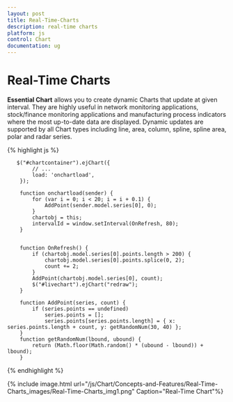 ```yaml
---
layout: post
title: Real-Time-Charts
description: real-time charts
platform: js
control: Chart
documentation: ug
---
```


# Real-Time Charts

**Essential Chart** allows you to create dynamic Charts that update at given interval. They are highly useful in network monitoring applications, stock/finance monitoring applications and manufacturing process indicators where the most up-to-date data are displayed. Dynamic updates are supported by all Chart types including line, area, column, spline, spline area, polar and radar series.

{% highlight js %}



       $("#chartcontainer").ejChart({   
            // ...             
            load: 'onchartload',
        });

        function onchartload(sender) {
            for (var i = 0; i < 20; i = i + 0.1) {
                AddPoint(sender.model.series[0], 0);
            }
            chartobj = this;
            intervalId = window.setInterval(OnRefresh, 80);
        }


        function OnRefresh() {
            if (chartobj.model.series[0].points.length > 200) {
                chartobj.model.series[0].points.splice(0, 2);
                count += 2;
            }
            AddPoint(chartobj.model.series[0], count);
            $("#livechart").ejChart("redraw");
        }   

        function AddPoint(series, count) {
            if (series.points == undefined)
                series.points = [];
                series.points[series.points.length] = { x: series.points.length + count, y: getRandomNum(30, 40) };
        }
        function getRandomNum(lbound, ubound) {
            return (Math.floor(Math.random() * (ubound - lbound)) + lbound);
        }            


{% endhighlight %}



{% include image.html url="/js/Chart/Concepts-and-Features/Real-Time-Charts_images/Real-Time-Charts_img1.png" Caption="Real-Time Chart"%}

